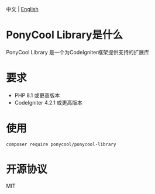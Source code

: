 中文 | [English](https://github.com/PonyCool/ponycool-library/blob/main/README.md)

# PonyCool Library是什么

PonyCool Library 是一个为CodeIgniter框架提供支持的扩展库

# 要求

- PHP 8.1 或更高版本
- CodeIgniter 4.2.1 或更高版本

# 使用

```
composer require ponycool/ponycool-library
```

# 开源协议

MIT
